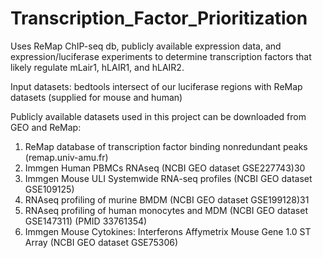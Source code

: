 # Transcription_Factor_Prioritization
Uses ReMap ChIP-seq db, publicly available expression data, and expression/luciferase experiments to determine transcription factors that likely regulate mLair1, hLAIR1, and hLAIR2.

Input datasets: bedtools intersect of our luciferase regions with ReMap datasets (supplied for mouse and human)

Publicly available datasets used in this project can be downloaded from GEO and ReMap:
1.  ReMap database of transcription factor binding nonredundant peaks (remap.univ-amu.fr)
2.  Immgen Human PBMCs RNAseq (NCBI GEO dataset GSE227743)30
3.	Immgen Mouse ULI Systemwide RNA-seq profiles (NCBI GEO dataset GSE109125)
4.	RNAseq profiling of murine BMDM (NCBI GEO dataset GSE199128)31 
5.	RNAseq profiling of human monocytes and MDM (NCBI GEO dataset GSE147311) (PMID 33761354)
6.	Immgen Mouse Cytokines: Interferons Affymetrix Mouse Gene 1.0 ST Array (NCBI GEO dataset GSE75306) 
